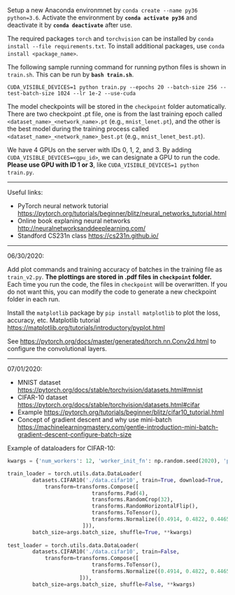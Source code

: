 Setup a new Anaconda environmnet by `conda create --name py36 python=3.6`.
Activate the environment by **`conda activate py36`** and deactivate it by **`conda deactivate`** after use.

The required packages `torch` and `torchvision` can be installed by `conda install --file requirements.txt`.
To install additional packages, use `conda install <package_name>`.

The following sample running command for running python files is shown in `train.sh`. This can be run by **`bash train.sh`**.
```
CUDA_VISIBLE_DEVICES=1 python train.py --epochs 20 --batch-size 256 --test-batch-size 1024 --lr 1e-2 --use-cuda
```

The model checkpoints will be stored in the `checkpoint` folder automatically. There are two checkpoint .pt file, one is from the last training epoch called `<dataset_name>_<network_name>.pt` (e.g., `mnist_lenet.pt`), and the other is the best model during the training process called `<dataset_name>_<network_name>_best.pt` (e.g., `mnist_lenet_best.pt`).

We have 4 GPUs on the server with IDs 0, 1, 2, and 3. By adding `CUDA_VISIBLE_DEVICES=<gpu_id>`, we can designate a GPU to run the code. **Please use GPU with ID 1 or 3**, like `CUDA_VISIBLE_DEVICES=1 python train.py`.

---

Useful links:
- PyTorch neural network tutorial https://pytorch.org/tutorials/beginner/blitz/neural_networks_tutorial.html
- Online book explaning neural networks http://neuralnetworksanddeeplearning.com/
- Standford CS231n class https://cs231n.github.io/

---

06/30/2020:

Add plot commands and training accuracy of batches in the training file as `train_v2.py`.
**The plottings are stored in .pdf files in `checkpoint` folder.** Each time you run the code, the files in `checkpoint` will be overwritten. If you do not want this, you can modify the code to generate a new checkpoint folder in each run.

Install the `matplotlib` package by `pip install matplotlib` to plot the loss, accuracy, etc.
Matplotlib tutorial https://matplotlib.org/tutorials/introductory/pyplot.html

See https://pytorch.org/docs/master/generated/torch.nn.Conv2d.html to configure the convolutional layers.

---

07/01/2020:

- MNIST dataset https://pytorch.org/docs/stable/torchvision/datasets.html#mnist
- CIFAR-10 dataset https://pytorch.org/docs/stable/torchvision/datasets.html#cifar
- Example https://pytorch.org/tutorials/beginner/blitz/cifar10_tutorial.html
- Concept of gradient descent and why use mini-batch https://machinelearningmastery.com/gentle-introduction-mini-batch-gradient-descent-configure-batch-size

Example of dataloaders for CIFAR-10:
```python
kwargs = {'num_workers': 12, 'worker_init_fn': np.random.seed(2020), 'pin_memory': True} if use_cuda else {}

train_loader = torch.utils.data.DataLoader(
        datasets.CIFAR10('./data.cifar10', train=True, download=True,
            transform=transforms.Compose([
                           transforms.Pad(4),
                           transforms.RandomCrop(32),
                           transforms.RandomHorizontalFlip(),
                           transforms.ToTensor(),
                           transforms.Normalize((0.4914, 0.4822, 0.4465), (0.2023, 0.1994, 0.2010))
                        ])),
        batch_size=args.batch_size, shuffle=True, **kwargs)
 
test_loader = torch.utils.data.DataLoader(
        datasets.CIFAR10('./data.cifar10', train=False, 
            transform=transforms.Compose([
                           transforms.ToTensor(),
                           transforms.Normalize((0.4914, 0.4822, 0.4465), (0.2023, 0.1994, 0.2010))
                       ])),
        batch_size=args.batch_size, shuffle=False, **kwargs)
```
